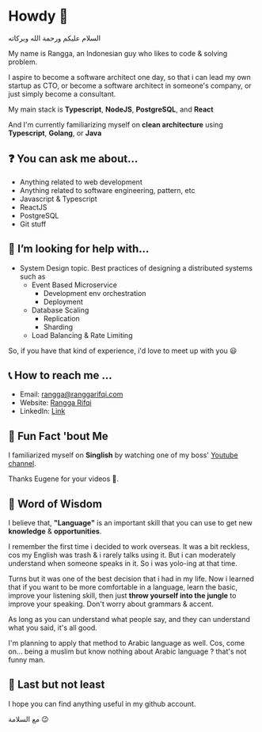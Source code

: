 # Howdy 👋

السلام عليكم ورحمة الله وبركاته

My name is Rangga, an Indonesian guy who likes to code & solving problem.

I aspire to become a software architect one day, so that i can lead my own startup as CTO, or become a software architect in someone's company, or just simply become a consultant.

My main stack is **Typescript**, **NodeJS**, **PostgreSQL**, and **React**

And I'm currently familiarizing myself on **clean architecture** using **Typescript**, **Golang**, or **Java**

## ❓ You can ask me about...

* Anything related to web development
* Anything related to software engineering, pattern, etc
* Javascript & Typescript
* ReactJS
* PostgreSQL
* Git stuff

## 🤔 I’m looking for help with...

* System Design topic. Best practices of designing a distributed systems such as 
  * Event Based Microservice
    * Development env orchestration
    * Deployment
  * Database Scaling
    * Replication
    * Sharding
  * Load Balancing & Rate Limiting

So, if you have that kind of experience, i'd love to meet up with you 😃

## 📞 How to reach me ...

* Email: rangga@ranggarifqi.com
* Website: [Rangga Rifqi](https://ranggarifqi.com)
* LinkedIn: [Link](https://www.linkedin.com/in/ranggarifqi/)

## 🚀 Fun Fact 'bout Me

I familiarized myself on **Singlish** by watching one of my boss' [Youtube channel](https://www.youtube.com/@singaporeanboy6072).

Thanks Eugene for your videos 🤣.

## 💬 Word of Wisdom 

I believe that, **"Language"** is an important skill that you can use to get new **knowledge** & **opportunities**.

I remember the first time i decided to work overseas.
It was a bit reckless, cos my English was trash & i rarely talks using it. But i can moderately understand when someone speaks in it. So i was yolo-ing at that time.

Turns but it was one of the best decision that i had in my life.
Now i learned that if you want to be more comfortable in a language, learn the basic, improve your listening skill, then just **throw yourself into the jungle** to improve your speaking. Don't worry about grammars & accent.

As long as you can understand what people say, and they can understand what you said, it's all good.

I'm planning to apply that method to Arabic language as well. Cos, come on... being a muslim but know nothing about Arabic language ? that's not funny man.

## 👋 Last but not least

I hope you can find anything useful in my github account.

مع السلامة 😉

